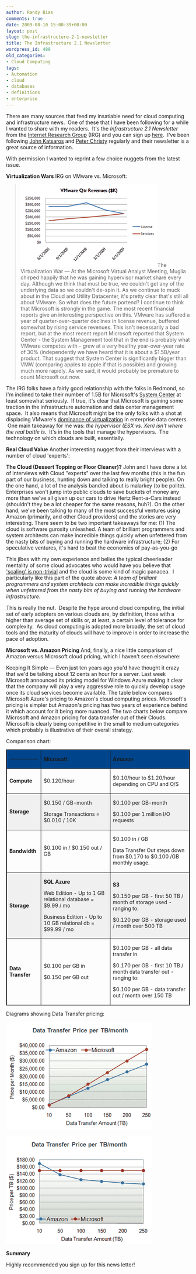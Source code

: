 ```yaml
---
author: Randy Bias
comments: true
date: 2009-08-10 15:00:39+00:00
layout: post
slug: the-infrastructure-2-1-newsletter
title: The Infrastructure 2.1 Newsletter
wordpress_id: 489
old_categories:
- Cloud Computing
tags:
- Automation
- cloud
- databases
- definitions
- enterprise
---
```


There are many sources that feed my insatiable need for cloud computing and infrastructure news.  One of these that I have been following for a while I wanted to share with my readers.  It's the _Infrastructure 2.1 Newsletter_ from the [Internet Research Group](http://www.irg-intl.com) (IRG) and you can sign up [here](http://www.irg-intl.com/newsletter_signup2-irg.htm).  I've been following [John Katsaros](http://www.infrastructure2-1.com/john_katsaros/) and [Peter Christy](http://www.infrastructure2-1.com/peter_christy/) regularly and their newsletter is a great source of information.

With permission I wanted to reprint a few choice nuggets from the latest issue.

**Virtualization Wars**
IRG on VMware vs. Microsoft:




> 
> ![](/assets/media/external/39.gif)The Virtualization War — At the Microsoft Virtual Analyst Meeting, Muglia chirped happily that he was gaining hypervisor market share every day. Although we think that must be true, we couldn't get any of the underlying data so we couldn't de-spin it. As we continue to muck about in the Cloud and Utility Datacenter, it's pretty clear that's still all about VMware. So what does the future portend? I continue to think that Microsoft is strongly in the game. The most recent financial reports give an interesting perspective on this. VMware has suffered a year of quarter-over-quarter declines in license revenue, buffered somewhat by rising service revenues. This isn't necessarily a bad report, but at the most recent report Microsoft reported that System Center - the System Management tool that in the end is probably what VMware competes with - grew at a very healthy year-over-year rate of 30% (independently we have heard that it is about a $1.5B/year product. That suggest that System Center is significantly bigger than VMW (comparing apples to apple if that is possible) and growing much more rapidly. As we said, it would probably be premature to count Microsoft out now.
> 
> 
</blockquote>


The IRG folks have a fairly good relationship with the folks in Redmond, so I'm inclined to take their number of 1.5B for Microsoft's [System Center](http://www.microsoft.com/systemcenter/en/us/default.aspx) at least somewhat seriously.  If true, it's clear that Microsoft is gaining some traction in the infrastructure automation and data center management space.  It also means that Microsoft might be the only folks with a shot at displacing VMware's [dominance of virtualization](http://cloudscaling.com/blog/cloud-computing/bifurcating-clouds) in enterprise data centers.  One main takeaway for me was: _the hypervisor (ESX vs. Xen) isn't where the real battle is_.  It's in the tools that manage the hypervisors.  The technology on which clouds are built, essentially.

**Real Cloud Value**
Another interesting nugget from their interviews with a number of cloud 'experts':


**The Cloud (Dessert Topping or Floor Cleaner)?** John and I have done a lot of interviews with Cloud "experts" over the last few months (this is the fun part of our business, hunting down and talking to really bright people). On the one hand, a lot of the analysis bandied about is malarkey (to be polite). Enterprises won't jump into public clouds to save buckets of money any more than we've all given up our cars to drive Hertz Rent-a-Cars instead (shouldn't they be a lot cheaper for the same reasons, huh?). On the other hand, we've been talking to many of the most successful ventures using Amazon (primarily, and other Cloud providers) and the stories are very interesting. There seem to be two important takeaways for me: (1) The cloud is software gurosity unleashed. A team of brilliant programmers and system architects can make incredible things quickly when unfettered from the nasty bits of buying and running the hardware infrastructure; (2) For speculative ventures, it's hard to beat the economics of pay-as-you-go</blockquote>


This jibes with my own experience and belies the typical cheerleader mentality of some cloud advocates who would have you believe that ['scaling' is non-trivial](http://cloudscaling.com/blog/technology/auto-magical-scaling) and the cloud is some kind of magic panacea.  I particularly like this part of the quote above: _A team of brilliant programmers and system architects can make incredible things quickly when unfettered from the nasty bits of buying and running the hardware infrastructure_.

This is really the nut.  Despite the hype around cloud computing, the initial set of early adopters on various clouds are, by definition, those with a higher than average set of skills or, at least, a certain level of tolerance for complexity.  As cloud computing is adopted more broadly, the set of cloud tools and the maturity of clouds will have to improve in order to increase the pace of adoption.

**Microsoft vs. Amazon Pricing**
And, finally, a nice little comparison of Amazon versus Microsoft cloud pricing, which I haven't seen elsewhere:


Keeping It Simple — Even just ten years ago you'd have thought it crazy that we'd be talking about 12 cents an hour for a server. Last week Microsoft announced its pricing model for Windows Azure making it clear that the company will play a very aggressive role to quickly develop usage once its cloud services become available. The table below compares Microsoft Azure's pricing to Amazon's cloud computing prices. Microsoft's pricing is simpler but Amazon's pricing has two years of experience behind it which account for it being more nuanced. The two charts below compare Microsoft and Amazon pricing for data transfer out of their Clouds. Microsoft is clearly being competitive in the small to medium categories which probably is illustrative of their overall strategy.</blockquote>


Comparison chart:
<table bordercolor="#111111" style="border-collapse: collapse;" border="1" width="590" cellpadding="0" cellspacing="0" dir="ltr" >
<tbody >
<tr >

<td width="81" bgcolor="#00458C" height="30" >


** **



</td>

<td width="212" bgcolor="#00458C" height="30" >


**Microsoft**




</td>

<td width="255" bgcolor="#00458C" height="30" >


**Amazon**




</td>
</tr>
<tr >

<td width="81" >


**Compute**




</td>

<td width="212" >


$0.120/hour




</td>

<td width="255" >


$0.10/hour to $1.20/hour depending on CPU and O/S




</td>
</tr>
<tr >

<td width="81" bgcolor="#F0F0F0" >


**Storage**




</td>

<td width="212" bgcolor="#F0F0F0" >


$0.150 / GB-month




Storage Transactions = $0.010 / 10K




</td>

<td width="255" bgcolor="#F0F0F0" >


$0.100 per GB-month




$0.100 per 1 million I/O requests




</td>
</tr>
<tr >

<td width="81" >


**Bandwidth**




</td>

<td width="212" >


$0.100 in / $0.150 out / GB




</td>

<td width="255" >


$0.100 in / GB




Data Transfer Out steps down from $0.170 to $0.100 /GB monthly usage.




</td>
</tr>
<tr >

<td width="81" bgcolor="#F0F0F0" >


**Storage**




</td>

<td width="212" bgcolor="#F0F0F0" >


**SQL Azure**




Web Edition - Up to 1 GB relational database = $9.99 / mo




Business Edition - Up to 10 GB relational db = $99.99 / mo




</td>

<td width="255" bgcolor="#F0F0F0" >


**S3**




$0.150 per GB - first 50 TB / month of storage used - ranging to:




$0.120 per GB - storage used / month over 500 TB




</td>
</tr>
<tr >

<td width="81" >


**Data Transfer**




</td>

<td width="212" >


$0.100 per GB in




$0.150 per GB out




</td>

<td width="255" >


$0.100 per GB - all data transfer in




$0.170 per GB - first 10 TB / month data transfer out - ranging to:




$0.100 per GB - data transfer out / month over 150 TB




</td>
</tr>
</tbody></table>


Diagrams showing Data Transfer pricing:




![](/assets/media/external/37.gif)




![](/assets/media/external/36.gif)




**Summary**







Highly recommended you sign up for this news letter!
